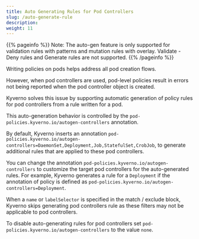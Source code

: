 ```yaml
---
title: Auto Generating Rules for Pod Controllers
slug: /auto-generate-rule
description: 
weight: 11
---
```


{{% pageinfo %}}
Note: The auto-gen feature is only supported for validation rules with patterns and mutation rules with overlay. Validate - Deny rules and Generate rules are not supported.
{{% /pageinfo %}}


Writing policies on pods helps address all pod creation flows. 

However, when pod controllers are used, pod-level policies result in errors not being reported when the pod controller object is created. 

Kyverno solves this issue by supporting automatic generation of policy rules for pod controllers from a rule written for a pod.

This auto-generation behavior is controlled by the `pod-policies.kyverno.io/autogen-controllers` annotation. 

By default, Kyverno inserts an annotation `pod-policies.kyverno.io/autogen-controllers=DaemonSet,Deployment,Job,StatefulSet,CrobJob`, to generate additional rules that are applied to these pod controllers. 
 
You can change the annotation `pod-policies.kyverno.io/autogen-controllers` to customize the target pod controllers for the auto-generated rules. For example, Kyverno generates a rule for a `Deployment` if the annotation of policy is defined as `pod-policies.kyverno.io/autogen-controllers=Deployment`. 

When a `name` or `labelSelector` is specified in the match / exclude block, Kyverno skips generating pod controllers rule as these filters may not be applicable to pod controllers.
 
To disable auto-generating rules for pod controllers set `pod-policies.kyverno.io/autogen-controllers`  to the value `none`.
